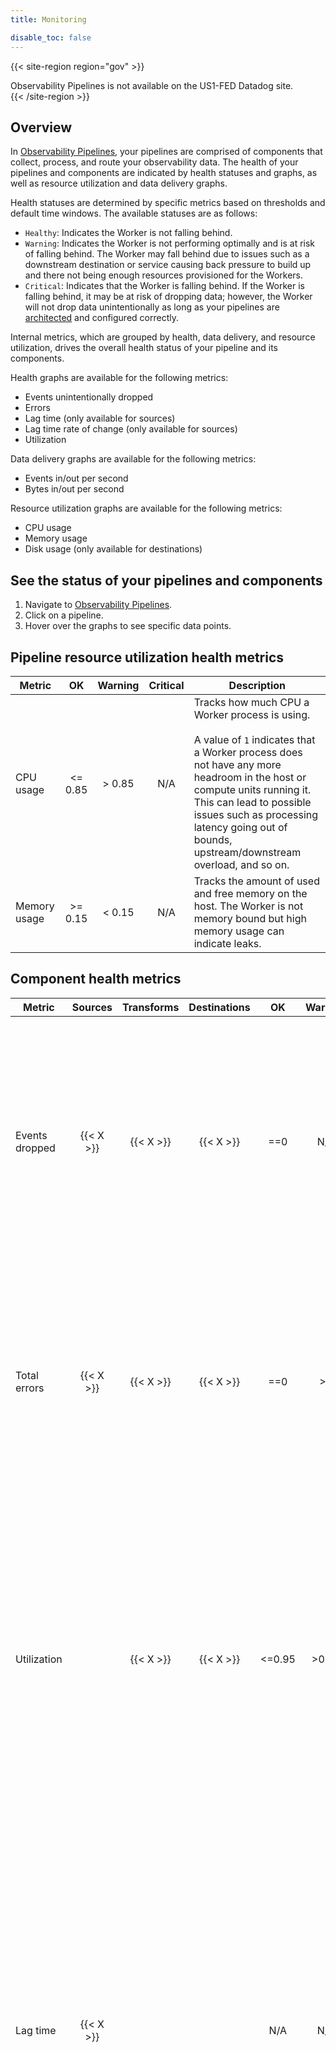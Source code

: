 ```yaml
---
title: Monitoring

disable_toc: false
---
```


{{< site-region region="gov" >}}
<div class="alert alert-warning">Observability Pipelines is not available on the US1-FED Datadog site.</div>
{{< /site-region >}}

## Overview

In [Observability Pipelines][1], your pipelines are comprised of components that collect, process, and route your observability data. The health of your pipelines and components are indicated by health statuses and graphs, as well as resource utilization and data delivery graphs.

Health statuses are determined by specific metrics based on thresholds and default time windows. The available statuses are as follows:

- `Healthy`: Indicates the Worker is not falling behind.
- `Warning`: Indicates the Worker is not performing optimally and is at risk of falling behind. The Worker may fall behind due to issues such as a downstream destination or service causing back pressure to build up and there not being enough resources provisioned for the Workers.
- `Critical`: Indicates that the Worker is falling behind. If the Worker is falling behind, it may be at risk of dropping data; however, the Worker will not drop data unintentionally as long as your pipelines are [architected][2] and configured correctly.

Internal metrics, which are grouped by health, data delivery, and resource utilization, drives the overall health status of your pipeline and its components.

Health graphs are available for the following metrics:
- Events unintentionally dropped
- Errors
- Lag time (only available for sources)
- Lag time rate of change (only available for sources)
- Utilization

Data delivery graphs are available for the following metrics:
- Events in/out per second
- Bytes in/out per second

Resource utilization graphs are available for the following metrics:
- CPU usage
- Memory usage
- Disk usage (only available for destinations)

## See the status of your pipelines and components

1. Navigate to [Observability Pipelines][3].
1. Click on a pipeline.
1. Hover over the graphs to see specific data points.

## Pipeline resource utilization health metrics

| Metric        | OK       | Warning    | Critical  | Description                       |
| ------------  | :------: | :--------: | :-------: | --------------------------------- |
| CPU usage     | <= 0.85  | > 0.85     | N/A       | Tracks how much CPU a Worker process is using. <br><br> A value of `1` indicates that a Worker process does not have any more headroom in the host or compute units running it. This can lead to possible issues such as processing latency going out of bounds, upstream/downstream overload, and so on.|
| Memory usage  | >= 0.15  | < 0.15     | N/A       | Tracks the amount of used and free memory on the host. The Worker is not memory bound but high memory usage can indicate leaks.

## Component health metrics

| Metric                    | Sources   | Transforms| Destinations | OK      | Warning  | Critical  | Description                       |
| ------------------------  | :-------: | :-------: | :----------: | :-----: | :------: | :--------:| --------------------------------- |
| Events dropped            | {{< X >}} | {{< X >}} |{{< X >}}     | ==0     | N/A      | > 0       |Expected to always be `0`. If you configured the Worker to intentionally drop data, for example using the `filter` transform, that data is not counted here. Therefore, a single error indicates that the Worker is not in a healthy state.|
| Total errors              |{{< X >}}  |{{< X >}}  |{{< X >}}     | ==0     | >0       | N/A       | The total number of errors encountered by the component. These errors are also emitted as [Diagnostic Logs][4], which provides more information about specific internal error logs. |
| Utilization               |           |{{< X >}}  |{{< X >}}     | <=0.95 | >0.95   | N/A       | Tracks the component's activity.<br><br> A value of `0` indicates an idle component that is waiting for input. A value of `1` indicates a component that is never idle. A value greater than `0.95` indicates that the component is busy and likely a bottleneck in the processing topology. |
| Lag time                  |{{< X >}}  |           |              | N/A    | N/A     | N/A      | This is the raw time difference (in milliseconds) between the timestamp on the event and the timestamp of when the event was ingested by the Worker. High lag time or a change in the lag time (see below) is an indicator of whether the Worker is falling behind due to back pressure from a downstream service, lack of resources provisioned to the Worker, or a bottleneck in the pipeline. |
| Lag time rate of change   | {{< X >}} |           |              | <=0    | >0      | >1       | Indicates whether there is a substantial delay between when the event is generated and when the Worker receives the data. If there is a delay, then the Worker is falling behind in receiving data from the source.<br><br> A value of `0` indicates there is no additional lag from when the observability data is generated and when the Worker receives the data. A value equal to or greater than `1` indicates that there is backpressure and a bottleneck. |
| Disk usage                |           |           |{{< X >}}     | >=0.20 | > 0.20  | N/A     | Measures how full a given disk is. <br><br> A value of `1` indicates that no data can be stored in the disk. A value of `0` indicates that the disk is empty. |

[1]: /observability_pipelines/
[2]: /observability_pipelines/architecture/
[3]: https://app.datadoghq.com/observability-pipelines/
[4]: /observability_pipelines/troubleshooting/#investigate-diagnostic-logs
